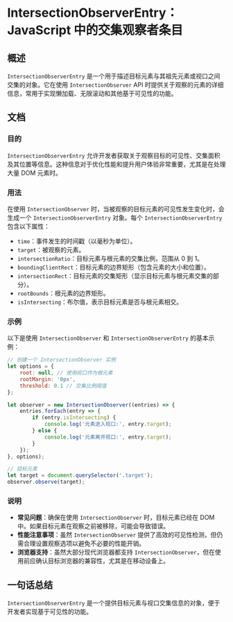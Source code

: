 <!--
Meta Description: # IntersectionObserverEntry：JavaScript 中的交集观察者条目 ## 概述 `IntersectionObserverEntry` 是一个用于描述目标元素与其祖先元素或视口之间交集的对象。它在使用 `IntersectionObserver` API 时提供关于观察...
Meta Keywords: intersectionobserver, intersectionobserverentry, target, entry, let
-->

# IntersectionObserverEntry：JavaScript 中的交集观察者条目

## 概述
`IntersectionObserverEntry` 是一个用于描述目标元素与其祖先元素或视口之间交集的对象。它在使用 `IntersectionObserver` API 时提供关于观察的元素的详细信息，常用于实现懒加载、无限滚动和其他基于可见性的功能。

## 文档
### 目的
`IntersectionObserverEntry` 允许开发者获取关于观察目标的可见性、交集面积及其位置等信息。这种信息对于优化性能和提升用户体验非常重要，尤其是在处理大量 DOM 元素时。

### 用法
在使用 `IntersectionObserver` 时，当被观察的目标元素的可见性发生变化时，会生成一个 `IntersectionObserverEntry` 对象。每个 `IntersectionObserverEntry` 包含以下属性：

- `time`：事件发生的时间戳（以毫秒为单位）。
- `target`：被观察的元素。
- `intersectionRatio`：目标元素与根元素的交集比例，范围从 0 到 1。
- `boundingClientRect`：目标元素的边界矩形（包含元素的大小和位置）。
- `intersectionRect`：目标元素的交集矩形（显示目标元素与根元素交集的部分）。
- `rootBounds`：根元素的边界矩形。
- `isIntersecting`：布尔值，表示目标元素是否与根元素相交。

### 示例
以下是使用 `IntersectionObserver` 和 `IntersectionObserverEntry` 的基本示例：

```javascript
// 创建一个 IntersectionObserver 实例
let options = {
    root: null, // 使用视口作为根元素
    rootMargin: '0px',
    threshold: 0.1 // 交集比例阈值
};

let observer = new IntersectionObserver((entries) => {
    entries.forEach(entry => {
        if (entry.isIntersecting) {
            console.log('元素进入视口:', entry.target);
        } else {
            console.log('元素离开视口:', entry.target);
        }
    });
}, options);

// 目标元素
let target = document.querySelector('.target');
observer.observe(target);
```

### 说明
- **常见问题**：确保在使用 `IntersectionObserver` 时，目标元素已经在 DOM 中。如果目标元素在观察之前被移除，可能会导致错误。
- **性能注意事项**：虽然 `IntersectionObserver` 提供了高效的可见性检测，但仍需合理设置观察选项以避免不必要的性能开销。
- **浏览器支持**：虽然大部分现代浏览器都支持 `IntersectionObserver`，但在使用前应确认目标浏览器的兼容性，尤其是在移动设备上。

## 一句话总结
`IntersectionObserverEntry` 是一个提供目标元素与视口交集信息的对象，便于开发者实现基于可见性的功能。